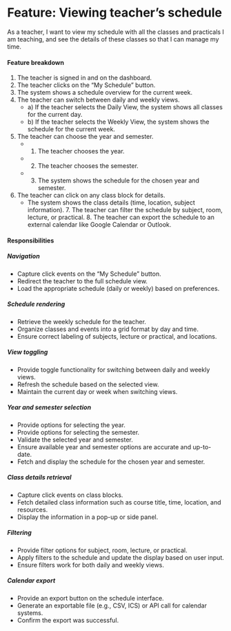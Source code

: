 # Feature: Viewing teacher’s schedule

As a teacher, I want to view my schedule with all the classes and practicals I am teaching, and see the details of these classes so that I can manage my time.

#### Feature breakdown

1. The teacher is signed in and on the dashboard.
2. The teacher clicks on the “My Schedule” button.
3. The system shows a schedule overview for the current week.
4. The teacher can switch between daily and weekly views.
   - a) If the teacher selects the Daily View, the system shows all classes for the current day.
   - b) If the teacher selects the Weekly View, the system shows the schedule for the current week.
5. The teacher can choose the year and semester.
   - 1. The teacher chooses the year.
   - 2. The teacher chooses the semester.
   - 3. The system shows the schedule for the chosen year and semester.
6. The teacher can click on any class block for details.
   - The system shows the class details (time, location, subject information). 7. The teacher can filter the schedule by subject, room, lecture, or practical. 8. The teacher can export the schedule to an external calendar like Google Calendar or Outlook.

#### Responsibilities

##### Navigation

- Capture click events on the “My Schedule” button.
- Redirect the teacher to the full schedule view.
- Load the appropriate schedule (daily or weekly) based on preferences.

##### Schedule rendering

- Retrieve the weekly schedule for the teacher.
- Organize classes and events into a grid format by day and time.
- Ensure correct labeling of subjects, lecture or practical, and locations.

##### View toggling

- Provide toggle functionality for switching between daily and weekly views.
- Refresh the schedule based on the selected view.
- Maintain the current day or week when switching views.

##### Year and semester selection

- Provide options for selecting the year.
- Provide options for selecting the semester.
- Validate the selected year and semester.
- Ensure available year and semester options are accurate and up-to-date.
- Fetch and display the schedule for the chosen year and semester.

##### Class details retrieval

- Capture click events on class blocks.
- Fetch detailed class information such as course title, time, location, and resources.
- Display the information in a pop-up or side panel.

##### Filtering

- Provide filter options for subject, room, lecture, or practical.
- Apply filters to the schedule and update the display based on user input.
- Ensure filters work for both daily and weekly views.

##### Calendar export

- Provide an export button on the schedule interface.
- Generate an exportable file (e.g., CSV, ICS) or API call for calendar systems.
- Confirm the export was successful.
